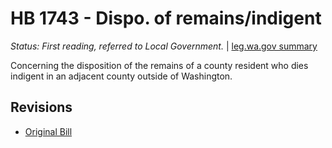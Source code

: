 # HB 1743 - Dispo. of remains/indigent
*Status: First reading, referred to Local Government.* | [leg.wa.gov summary](https://app.leg.wa.gov/billsummary?BillNumber=1743&Year=2021)

Concerning the disposition of the remains of a county resident who dies indigent in an adjacent county outside of Washington.

## Revisions
* [Original Bill](1/)